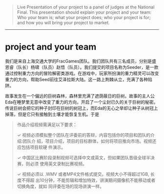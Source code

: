 >Live Presentation of your project to a panel of judges at the National Final. This presentation should explain your project and your team: Who your team is; what your project does; who your project is for; and how you will bring your project to market.

----
# project and your team
我们是来自上海交通大学的FracGames团队。我们团队共有三名成员，分别是盛恩睿（队长）杨啸（队员）赵悟（队员）。我们提交的项目名称为Seeder，是一款通过控制重力方向的冒险解密类游戏。在游戏中，玩家所扮演的重力精灵可以改变重力的方向，帮助Seed前往艾泽拉斯大陆。这一路上荆棘从立，充满了各种陷阱。

故事发生在一个偏远的巨树森林，森林里充满了遮荫蔽日的巨树。故事的主人公Eda在睡梦里无意中改变了重力的方向，开启了一个尘封已久的关于巨树的秘密。传说巨树会把它的种子封印在巨树的树冠上，而Eda的无心之举却让种子从树冠上掉落，但是它只有接触到土壤才能恢复生机。于是


>作品介绍视频需满足以下要求：
>
>✓ 视频必须模拟整个团队在评委前的答辩，内容包括你的项目和团队的介绍:团队介
绍，项目介绍，项目的目标群体，如何将项目推向市场。视频还应包括项目软硬
件演示。
>
>✓ 中国区比赛阶段录制视频可选择中文或英文，但如果团队晋级全球半决赛，则必须
使用英文录制比赛视频。
>
>✓ 视频必须以 .WMV 或者MP4文件格式提交。视频大小不得超过1GB, 长度不得超
出10分钟，不能剪辑和增加特效，讲演期间摄像机不能移动或者切换角度，就如
同评委在场的现场讲演一样。
